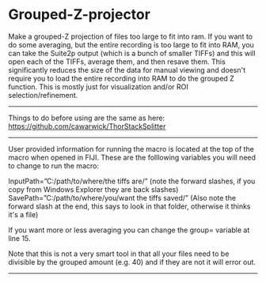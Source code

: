 # Grouped-Z-projector
Make a grouped-Z projection of files too large to fit into ram. If you want to do some averaging, but the entire recording is too large to fit into RAM, you can take the Suite2p output (which is a bunch of smaller TIFFs) and this will open each of the TIFFs, average them, and then resave them. This significantly reduces the size of the data for manual viewing and doesn't require you to load the entire recording into RAM to do the grouped Z function. This is mostly just for visualization and/or ROI selection/refinement. 
_____________________________________________________________________________________________

Things to do before using are the same as here: https://github.com/cawarwick/ThorStackSplitter

_____________________________________________________________________________________________

User provided information for running the macro is located at the top of the macro when opened in FIJI. These are the folllowing variables you will need to change to run the macro:

InputPath=”C:/path/to/where/the tiffs are/” (note the forward slashes, if you copy from Windows Explorer they are back slashes)
SavePath=”C:/path/to/where/you/want the tiffs saved/” (Also note the forward slash at the end, this says to look in that folder, otherwise it thinks it's a file)

If you want more or less averaging you can change the group= variable at line 15. 

Note that this is not a very smart tool in that all your files need to be divisible by the grouped amount (e.g. 40) and if they are not it will error out.
_____________________________________________________________________________________________

